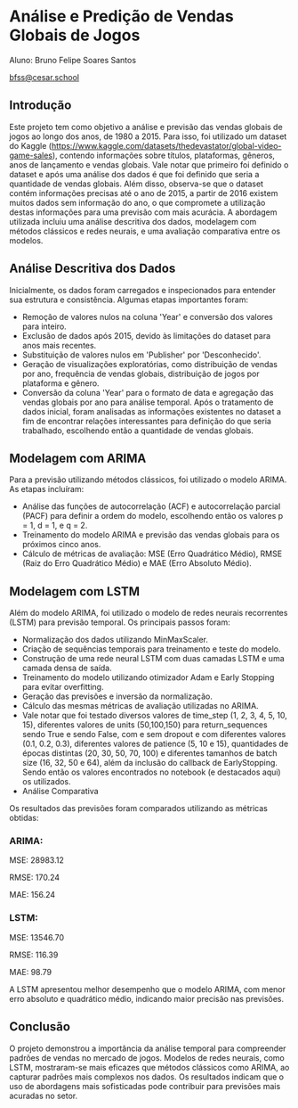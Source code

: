 # Análise e Predição de Vendas Globais de Jogos

Aluno: Bruno Felipe Soares Santos

bfss@cesar.school

## Introdução

Este projeto tem como objetivo a análise e previsão das vendas globais de jogos ao longo dos anos, de 1980 a 2015. Para isso, foi utilizado um dataset do Kaggle (https://www.kaggle.com/datasets/thedevastator/global-video-game-sales), contendo informações sobre títulos, plataformas, gêneros, anos de lançamento e vendas globais. Vale notar que primeiro foi definido o dataset e após uma análise dos dados é que foi definido que seria a quantidade de vendas globais. Além disso, observa-se que o dataset contém informações precisas até o ano de 2015, a partir de 2016 existem muitos dados sem informação do ano, o que compromete a utilização destas informações para uma previsão com mais acurácia.
A abordagem utilizada incluiu uma análise descritiva dos dados, modelagem com métodos clássicos e redes neurais, e uma avaliação comparativa entre os modelos.

## Análise Descritiva dos Dados

Inicialmente, os dados foram carregados e inspecionados para entender sua estrutura e consistência. Algumas etapas importantes foram:
- Remoção de valores nulos na coluna 'Year' e conversão dos valores para inteiro.
- Exclusão de dados após 2015, devido às limitações do dataset para anos mais recentes.
- Substituição de valores nulos em 'Publisher' por 'Desconhecido'.
- Geração de visualizações exploratórias, como distribuição de vendas por ano, frequência de vendas globais, distribuição de jogos por plataforma e gênero.
- Conversão da coluna 'Year' para o formato de data e agregação das vendas globais por ano para análise temporal.
Após o tratamento de dados inicial, foram analisadas as informações existentes no dataset a fim de encontrar relações interessantes para definição do que seria trabalhado, escolhendo então a quantidade de vendas globais.


## Modelagem com ARIMA

Para a previsão utilizando métodos clássicos, foi utilizado o modelo ARIMA. As etapas incluíram:
- Análise das funções de autocorrelação (ACF) e autocorrelação parcial (PACF) para definir a ordem do modelo, escolhendo então os valores p = 1, d = 1, e q = 2.
- Treinamento do modelo ARIMA e previsão das vendas globais para os próximos cinco anos.
- Cálculo de métricas de avaliação: MSE (Erro Quadrático Médio), RMSE (Raiz do Erro Quadrático Médio) e MAE (Erro Absoluto Médio).

## Modelagem com LSTM
Além do modelo ARIMA, foi utilizado o modelo de redes neurais recorrentes (LSTM) para previsão temporal. Os principais passos foram:
- Normalização dos dados utilizando MinMaxScaler.
- Criação de sequências temporais para treinamento e teste do modelo.
- Construção de uma rede neural LSTM com duas camadas LSTM e uma camada densa de saída.
- Treinamento do modelo utilizando otimizador Adam e Early Stopping para evitar overfitting.
- Geração das previsões e inversão da normalização.
- Cálculo das mesmas métricas de avaliação utilizadas no ARIMA.
- Vale notar que foi testado diversos valores de time_step (1, 2, 3, 4, 5, 10, 15), diferentes valores de units (50,100,150) para return_sequences sendo True e sendo False, com e sem dropout e com diferentes valores (0.1,  0.2, 0.3), diferentes valores de patience (5, 10 e 15), quantidades de épocas distintas (20, 30, 50, 70, 100) e diferentes tamanhos de batch size (16, 32, 50 e 64), além da inclusão do callback de EarlyStopping. Sendo então os valores encontrados no notebook (e destacados aqui) os utilizados.
- Análise Comparativa

Os resultados das previsões foram comparados utilizando as métricas obtidas:

### ARIMA:

MSE: 28983.12

RMSE: 170.24

MAE: 156.24

### LSTM:

MSE: 13546.70

RMSE: 116.39

MAE: 98.79

A LSTM apresentou melhor desempenho que o modelo ARIMA, com menor erro absoluto e quadrático médio, indicando maior precisão nas previsões.

## Conclusão
O projeto demonstrou a importância da análise temporal para compreender padrões de vendas no mercado de jogos. Modelos de redes neurais, como LSTM, mostraram-se mais eficazes que métodos clássicos como ARIMA, ao capturar padrões mais complexos nos dados. Os resultados indicam que o uso de abordagens mais sofisticadas pode contribuir para previsões mais acuradas no setor.

